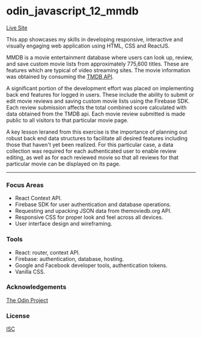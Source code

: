 # odin_javascript_12_mmdb

[Live Site](https://mmdb-97518.web.app)

This app showcases my skills in developing responsive, interactive and visually engaging web application using HTML, CSS and ReactJS.

MMDB is a movie entertainment database where users can look up, review, and save custom movie lists from approximately 775,600 titles. These are features which are typical of video streaming sites. The movie information was obtained by consuming the [TMDB API](https://www.developers.themoviedb.org). 

A significant portion of the development effort was placed on implementing back end features for logged in users. These include the ability to submit or edit movie reviews and saving custom movie lists using the Firebase SDK. Each review submission affects the total combined score calculated with data obtained from the TMDB api. Each movie review submitted is made public to all visitors to that particular movie page.

A key lesson leraned from this exercise is the importance of planning out robust back end data structures to facilitate all desired features including those that haven't yet been realized. For this particular case, a data collection was required for each authenticated user to enable review editing, as well as for each reviewed movie so that all reviews for that particular movie can be displayed on its page. 

<hr/>

### Focus Areas

- React Context API.
- Firebase SDK for user authentication and database operations.
- Requesting and upacking JSON data from themoviedb.org API.
- Responsive CSS for proper look and feel across all devices.
- User interface design and wireframing.

### Tools 

- React: router, context API.
- Firebase: authentication, database, hosting.
- Google and Facebook developer tools, authentication tokens.
- Vanilla CSS.



### Acknowledgements

[The Odin Project](https://www.theodinproject.com/)

### License

[ISC](https://opensource.org/licenses/ISC)
